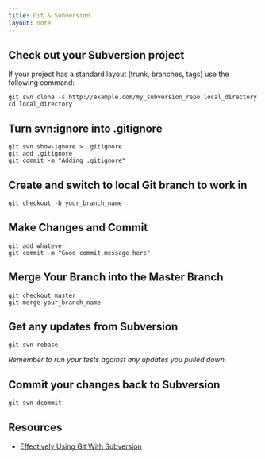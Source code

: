 ```yaml
---
title: Git & Subversion
layout: note
---
```


## Check out your Subversion project

If your project has a standard layout (trunk, branches, tags) use the following command:

	git svn clone -s http://example.com/my_subversion_repo local_directory
	cd local_directory

## Turn svn:ignore into .gitignore

	git svn show-ignore > .gitignore
	git add .gitignore
	git commit -m "Adding .gitignore"

## Create and switch to local Git branch to work in

	git checkout -b your_branch_name

## Make Changes and Commit

	git add whatever
	git commit -m "Good commit message here"

## Merge Your Branch into the Master Branch

	git checkout master
	git merge your_branch_name

## Get any updates from Subversion

	git svn rebase

*Remember to run your tests against any updates you pulled down.*

## Commit your changes back to Subversion

	git svn dcommit

## Resources

* [Effectively Using Git With Subversion](http://www.viget.com/extend/effectively-using-git-with-subversion/)
